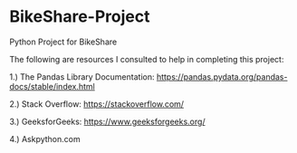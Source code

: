 # BikeShare-Project
Python Project for BikeShare

The following are resources I consulted to help in completing this project:

1.) The Pandas Library Documentation:
https://pandas.pydata.org/pandas-docs/stable/index.html

2.) Stack Overflow: https://stackoverflow.com/

3.) GeeksforGeeks: https://www.geeksforgeeks.org/

4.) Askpython.com
